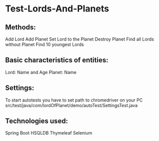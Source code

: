 # Test-Lords-And-Planets
Methods:
-----------
Add Lord
Add Planet
Set Lord to the Planet
Destroy Planet
Find all Lords without Planet
Find 10 youngest Lords

Basic characteristics of entities:
----------------------------------
Lord: Name and Age
Planet: Name

Settings:
---------
To start autotests you have to set path to chromedriver on your PC
src/test/java/com/lordOfPlanet/demo/autoTest/SettingsTest.java

Technologies used:
------------------
Spring Boot
HSQLDB
Thymeleaf
Selenium



